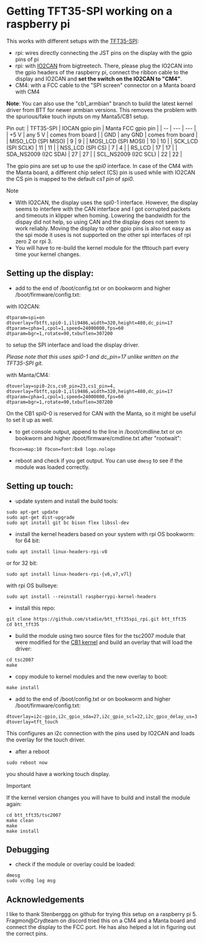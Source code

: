 # Getting TFT35-SPI working on a raspberry pi

This works with different setups with the [TFT35-SPI](https://github.com/bigtreetech/TFT35-SPI/tree/master):
- rpi: wires directly connecting the JST pins on the display with the gpio pins of pi
- rpi: with [IO2CAN](https://github.com/bigtreetech/IO2CAN/tree/master) from bigtreetech. There, please plug the IO2CAN into the gpio headers of the raspberry pi, connect the ribbon cable to the display and IO2CAN and **set the switch on the IO2CAN to "CM4"**.
- CM4: with a FCC cable to the "SPI screen" connector on a Manta board with CM4

**Note**: You can also use the "cb1_armbian" branch to build the latest kernel driver from BTT for newer armbian versions. This removes the problem with the spurious/fake touch inputs on my Manta5/CB1 setup.
  
Pin out:
| TFT35-SPI | IOCAN gpio pin | Manta FCC gpio pin |
| -- | --- | --- |
| +5 V | any 5 V | comes from board |
| GND | any GND | comes from board |
| MISO_LCD (SPI MISO) | 9 | 9 |
| MOSI_LCD (SPI MOSI) | 10 | 10 |
| SCK_LCD (SPI SCLK) | 11 | 11 |
| NSS_LCD (SPI CS) | 7 | 4 | 
| RS_LCD | 17 | 17 |
| SDA_NS2009 (I2C SDA) | 27  | 27 |
| SCL_NS2009 (I2C SCL) | 22 | 22 |

The gpio pins are set up to use the *spi0* interface. In case of the CM4 with the Manta board, a different chip select (CS) pin is used while with IO2CAN the CS pin is mapped to the default *cs1 pin* of *spi0*. 


> [!NOTE]
> - With IO2CAN, the display uses the spi0-1 interface. However, the display seems to interfere with the CAN interface and I got corrupted packets and timeouts in klipper when homing. Lowering the bandwidth for the dispay did not help, so using CAN and the display does not seem to work reliably. Moving the display to other gpio pins is also not easy as the spi mode it uses is not supported on the other spi interfaces of rpi zero 2 or rpi 3.
> - You will have to re-build the kernel module for the tfttouch part every time your kernel changes.


## Setting up the display:

- add to the end of /boot/config.txt or on bookworm and higher /boot/firmware/config.txt:

with IO2CAN:
```
dtparam=spi=on
dtoverlay=fbtft,spi0-1,ili9486,width=320,height=480,dc_pin=17
dtparam=cpha=1,cpol=1,speed=24000000,fps=60
dtparam=bgr=1,rotate=90,txbuflen=307200
```
to setup the SPI interface and load the display driver.

_Please note that this uses spi0-1 and dc_pin=17 unlike written on the TFT35-SPI git._

with Manta/CM4:
 ```
dtoverlay=spi0-2cs,cs0_pin=23,cs1_pin=4,
dtoverlay=fbtft,spi0-1,ili9486,width=320,height=480,dc_pin=17
dtparam=cpha=1,cpol=1,speed=24000000,fps=60
dtparam=bgr=1,rotate=90,txbuflen=307200
``` 
On the CB1 spi0-0 is reserved for CAN with the Manta, so it might be useful to set it up as well.

- to get console output, append to the line in /boot/cmdline.txt or on bookworm and higher /boot/firmware/cmdline.txt after "rootwait":
```
 fbcon=map:10 fbcon=font:8x8 logo.nologo
```

- reboot and check if you get output. You can use ```dmesg``` to see if the module was loaded correctly.

## Setting up touch:

- update system and install the build tools:
```
sudo apt-get update
sudo apt-get dist-upgrade
sudo apt install git bc bison flex libssl-dev
```

- install the kernel headers based on your system
with rpi OS bookworm:
for 64 bit:
```
sudo apt install linux-headers-rpi-v8
``` 
or for 32 bit:
```
sudo apt install linux-headers-rpi-{v6,v7,v7l}
```

with rpi OS bullseye:
```
sudo apt install --reinstall raspberrypi-kernel-headers
```

- install this repo:
```
git clone https://github.com/stadie/btt_tft35spi_rpi.git btt_tft35
cd btt_tft35
```

- build the module using two source files for the tsc2007 module that were modified for the [CB1 kernel](https://github.com/bigtreetech/CB1-Kernel) and build an overlay that will load the driver:
```
cd tsc2007
make
```

- copy module to kernel modules and the new overlay to boot:
```
make install
```

- add to the end of  /boot/config.txt or on bookworm and higher /boot/firmware/config.txt:
```
dtoverlay=i2c-gpio,i2c_gpio_sda=27,i2c_gpio_scl=22,i2c_gpio_delay_us=3
dtoverlay=tft_touch
```
This configures an i2c connection with the pins used by IO2CAN and loads the overlay for the touch driver.

- after a reboot
```
sudo reboot now
```
you should have a working touch display.

> [!IMPORTANT]
> If the kernel version changes you will have to build and install the module again:
> ```
> cd btt_tft35/tsc2007
> make clean
> make
> make install
> ```

## Debugging

- check if the module or overlay could be loaded:
```
dmesg
sudo vcdbg log msg
```

## Acknowledgements
I like to thank Stenberggg on github for trying this setup on a raspberry pi 5. Fragmon@Crydteam on discord tried this on a CM4 and a Manta board and connect the display to the FCC port. He has also helped a lot in figuring out the correct pins. 
